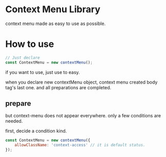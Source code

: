 # Context Menu Library
context menu made as easy to use as possible.

# How to use

```javascript
// Just declare
const ContextMenu = new contextMenu();
```
if you want to use, just use to easy.

when you declare new contextMenu object, context menu created body tag's last one.
and all preparations are completed.

## prepare
but context-menu does not appear everywhere.
only a few conditions are needed.

first, decide a condition kind.
```javascript
const ContextMenu = new contextMenu({
    allowClassName: 'context-access' // it is default status.
});
```
